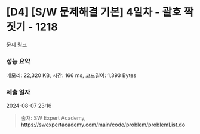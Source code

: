 # [D4] [S/W 문제해결 기본] 4일차 - 괄호 짝짓기 - 1218 

[문제 링크](https://swexpertacademy.com/main/code/problem/problemDetail.do?contestProbId=AV14eWb6AAkCFAYD) 

### 성능 요약

메모리: 22,320 KB, 시간: 166 ms, 코드길이: 1,393 Bytes

### 제출 일자

2024-08-07 23:16



> 출처: SW Expert Academy, https://swexpertacademy.com/main/code/problem/problemList.do